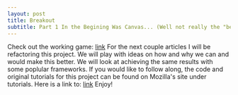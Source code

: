 ```yaml
---
layout: post
title: Breakout
subtitle: Part 1 In the Begining Was Canvas... (Well not really the "begining")
---
```

Check out the working game: [link](http://github.drewbillings.net/usr/bin/breakout-001/ "breakout 0.01")
For the next couple articles I will be refactoring this project. We will play with ideas on how and why we can and would make this better. We will look at achieving the same results with some poplular frameworks. If you would like to follow along, the code and original tutorials for this project can be found on Mozilla's site under tutorials.
Here is a link to: [link](https://github.com/riftrid3r/breakoutTutorial "my versin of breakout on github")
Enjoy!
